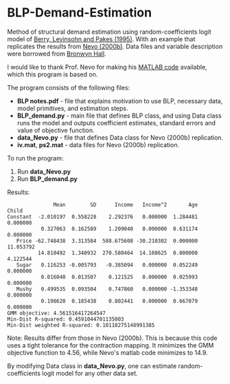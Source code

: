 # BLP-Demand-Estimation
Method of structural demand estimation using random-coefficients logit model of [Berry, Levinsohn and Pakes (1995)](http://www.jstor.org/stable/2171802?seq=1#page_scan_tab_contents). With an example that replicates the results from [Nevo (2000b)](http://citeseerx.ist.psu.edu/viewdoc/download?doi=10.1.1.334.9199&rep=rep1&type=pdf). Data files and variable description were borrowed from [Bronwyn Hall](https://eml.berkeley.edu/~bhhall/e220c/readme.html). 

I would like to thank Prof. Nevo for making his [MATLAB code](http://faculty.wcas.northwestern.edu/~ane686/supplements/rc_dc_code.htm) available, which this program is based on.

The program consists of the following files:
- **BLP notes.pdf** - file that explains motivation to use BLP, necessary data, model primitives, and estimation steps.
- **BLP_demand.py** - main file that defines BLP class, and using Data class runs the model and outputs coefficient estimates, standard errors and value of objective function. 
- **data_Nevo.py** - file that defines Data class for Nevo (2000b) replication.
- **iv.mat**, **ps2.mat** -  data files for Nevo (2000b) replication.

To run the program:
1. Run **data_Nevo.py**
2. Run **BLP_demand.py**

Results:

	               Mean        SD      Income   Income^2       Age      Child
    Constant  -2.010197  0.558228    2.292376   0.000000  1.284481   0.000000
               0.327063  0.162589    1.209040   0.000000  0.631174   0.000000
       Price -62.748438  3.313584  588.675608 -30.210302  0.000000  11.053792
              14.810492  1.340932  270.580464  14.108625  0.000000   4.122544
       Sugar   0.116253 -0.005793   -0.385094   0.000000  0.052249   0.000000
               0.016040  0.013507    0.121525   0.000000  0.025993   0.000000
       Mushy   0.499535  0.093504    0.747860   0.000000 -1.353348   0.000000
               0.198620  0.185438    0.802441   0.000000  0.667079   0.000000
	GMM objective: 4.561516417264547
	Min-Dist R-squared: 0.4591044701135003
	Min-Dist weighted R-squared: 0.10118275148991385
    
Note: Results differ from those in Nevo (2000b). This is because this code uses a tight tolerance for the contraction mapping. It minimizes the GMM objective function to 4.56, while Nevo's matlab code minimizes to 14.9.

By modifying Data class in **data_Nevo.py**, one can estimate random-coefficients logit model for any other data set.
